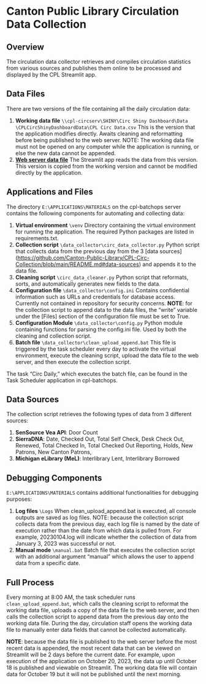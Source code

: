 # Canton Public Library Circulation Data Collection

## Overview
The circulation data collector retrieves and compiles circulation statistics 
from various sources and publishes them online to be processed and displayed 
by the CPL Streamlit app. 

## Data Files
There are two versions of the file containing all the daily circulation data:
1. **Working data file** `\\cpl-circserv\SHINY\Circ Shiny Dashboard\Data
\CPLCircShinyDashboardData\CPL Circ Data.csv`
This is the version that the application modifies directly. Awaits cleaning 
and reformatting before being published to the web server.
NOTE: The working data file must not be opened on any computer while the 
application is running, or else the new data cannot be appended. 
2.	[**Web server data file**](https://sat.cantonpl.org/shiny/CPL%20Circ%20Data.csv)
The Streamlit app reads the data from this version. This version is copied from 
the working version and cannot be modified directly by the application.

## Applications and Files
The directory `E:\APPLICATIONS\MATERIALS` on the cpl-batchops server contains
the following components for automating and collecting data:
1.	**Virtual environment** `\venv` 
Directory containing the virtual environment for running the application. The 
required Python packages are listed in requirements.txt. 
2.	**Collection script** `\data_collector\circ_data_collector.py`
Python script that collects data from the previous day from the 3 [data sources] 
(https://github.com/Canton-Public-Library/CPL-Circ-Collection/blob/main/README.md#data-sources)
and appends it to the data file. 
3.	**Cleaning script** `\circ_data_cleaner.py`
Python script that reformats, sorts, and automatically generates new fields to the data. 
4.	**Configuration file** `\data_collector\config.ini`
Contains confidential information such as URLs and credentials for database access.
Currently not contained in repository for security concerns. 
**NOTE**: for the collection script to append data to the data files, the “write” 
variable under the [Files] section of the configuration file must be set to True. 
5.	**Configuration Module** `\data_collector\config.py`
Python module containing functions for parsing the config.ini file. Used by both 
the cleaning and collection script.
6.	**Batch file** `\data_collector\clean_upload_append.bat`
This file is triggered by the task scheduler every day to activate the virtual 
environment, execute the cleaning script, upload the data file to the web server, 
and then execute the collection script. 

The task “Circ Daily,” which executes the batch file, can be found in the 
Task Scheduler application in cpl-batchops. 

## Data Sources
The collection script retrieves the following types of data from 3 different sources:
1.	**SenSource Vea API**: Door Count
2.	**SierraDNA**: Date, Checked Out, Total Self Check, Desk Check Out, Renewed, 
Total Checked In, Total Checked Out Reporting, Holds, New Patrons, New Canton Patrons, 
3.	**Michigan eLibrary (MeL)**: Interlibrary Lent, Interlibrary Borrowed

## Debugging Components
`E:\APPLICATIONS\MATERIALS` contains additional functionalities for debugging purposes:
1.	**Log files** `\Logs`
When clean_upload_append.bat is executed, all console outputs are saved as log files. 
NOTE: because the collection script collects data from the previous day, each log file
is named by the date of execution rather than the date from which data is pulled from.
For example, 20230104.log will indicate whether the collection of data from January 3,
2023 was successful or not. 
2.	**Manual mode** `\manual.bat`
Batch file that executes the collection script with an additional argument “manual” 
which allows the user to append data from a specific date. 

## Full Process
Every morning at 8:00 AM, the task scheduler runs `clean_upload_append.bat`, 
which calls the cleaning script to reformat the working data file, uploads a copy of 
the data file to the web server, and then calls the collection script to append data from 
the previous day onto the working data file. During the day, circulation staff opens the 
working data file to manually enter data fields that cannot be collected automatically. 

**NOTE**: because the data file is published to the web server before the most recent 
data is appended, the most recent data that can be viewed on Streamlit will be 2 days 
before the current date. For example, upon execution of the application on October 20, 2023, 
the data up until October 18 is published and viewable on Streamlit. The working data 
file will contain data for October 19 but it will not be published until the next morning. 
